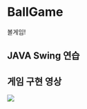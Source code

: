 # BallGame

볼게임!

## JAVA Swing 연습

## 게임 구현 영상

<img src="https://user-images.githubusercontent.com/92313032/169643488-efc378d1-260a-4da8-b55a-c1ac3d3c946c.gif" />





